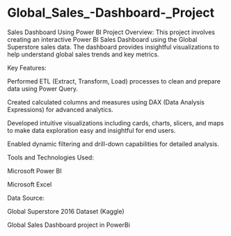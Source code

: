 # Global_Sales_-Dashboard-_Project
Sales Dashboard Using Power BI
Project Overview:
This project involves creating an interactive Power BI Sales Dashboard using the Global Superstore sales data. The dashboard provides insightful visualizations to help understand global sales trends and key metrics.

Key Features:

Performed ETL (Extract, Transform, Load) processes to clean and prepare data using Power Query.

Created calculated columns and measures using DAX (Data Analysis Expressions) for advanced analytics.

Developed intuitive visualizations including cards, charts, slicers, and maps to make data exploration easy and insightful for end users.

Enabled dynamic filtering and drill-down capabilities for detailed analysis.

Tools and Technologies Used:

Microsoft Power BI

Microsoft Excel

Data Source:

Global Superstore 2016 Dataset (Kaggle)


Global Sales Dashboard project in PowerBi

